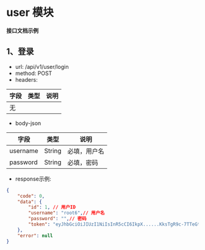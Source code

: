 # user 模块 

**接口文档示例**

## 1、登录

- url:  /api/v1/user/login
- method: POST
- headers:

| 字段 | 类型   | 说明                                   |
| ---- | ------ | -------------------------------------- |
| 无 |  |  |

- body-json

| 字段     | 类型   | 说明         |
| -------- | ------ | ------------ |
| username | String | 必填，用户名 |
| password | String | 必填，密码   |


- response示例:
```json
{
    "code": 0,
    "data": {
        "id": 1, // 用户ID
        "username": "root6",// 用户名
        "password": "",// 密码
        "token": "eyJhbGciOiJIUzI1NiIsInR5cCI6IkpX......KksTgR9c-7TTeGtc"// token
    },
    "error": null
}
```


